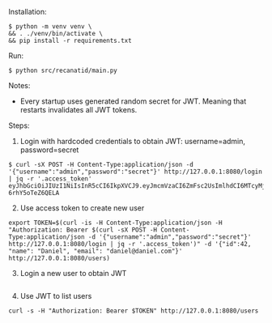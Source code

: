 Installation:

```
$ python -m venv venv \
&& . ./venv/bin/activate \
&& pip install -r requirements.txt
```

Run:

```
$ python src/recanatid/main.py
```

Notes:

- Every startup uses generated random secret for JWT. Meaning that restarts invalidates all JWT tokens.

Steps:

1. Login with hardcoded credentials to obtain JWT: username=admin, password=secret

```
$ curl -sX POST -H Content-Type:application/json -d '{"username":"admin","password":"secret"}' http://127.0.0.1:8080/login | jq -r '.access_token'
eyJhbGciOiJIUzI1NiIsInR5cCI6IkpXVCJ9.eyJmcmVzaCI6ZmFsc2UsImlhdCI6MTcyMjM0MzIxNywianRpIjoiNTA4NTRhMDItMWVlNS00OGMxLTg0MjQtNGM4NDQ4N2RkOTdiIiwidHlwZSI6ImFjY2VzcyIsInN1YiI6ImFkbWluIiwibmJmIjoxNzIyMzQzMjE3LCJjc3JmIjoiMjBkZDk2ZTAtNmU4ZC00ZjMyLWExODctMTc0YTAxNTE2ZTZmIiwiZXhwIjoxNzIyMzQ0MTE3fQ.clp6THoKAeVNSQYLxu4dxRXhW0Fe-6rhY5oTeZ6QELA
```

2. Use access token to create new user

```
export TOKEN=$(curl -is -H Content-Type:application/json -H "Authorization: Bearer $(curl -sX POST -H Content-Type:application/json -d '{"username":"admin","password":"secret"}' http://127.0.0.1:8080/login | jq -r '.access_token')" -d '{"id":42, "name": "Daniel", "email": "daniel@daniel.com"}' http://127.0.0.1:8080/users)
```

3. Login a new user to obtain JWT

```
```

4. Use JWT to list users

```
curl -s -H "Authorization: Bearer $TOKEN" http://127.0.0.1:8080/users
```